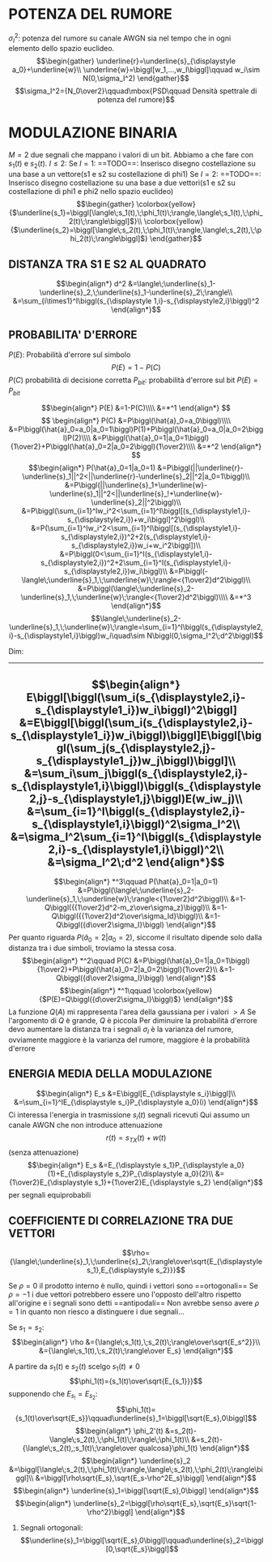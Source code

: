 # POTENZA DEL RUMORE

$\sigma_I^2:$ potenza del rumore su canale AWGN sia nel tempo che in ogni elemento dello spazio euclideo.
$$\begin{gather}
\underline{r}=\underline{s}_{\displaystyle a_0}+\underline{w}\\
\underline{w}=\biggl[w_1,...,w_I\biggl]\qquad w_i\sim N(0,\sigma_I^2)
\end{gather}$$
$$\sigma_I^2={N_0\over2}\qquad\mbox{PSD\qquad Densità spettrale di potenza del rumore}$$

# MODULAZIONE BINARIA

$M=2$ due segnali che mappano i valori di un bit.
Abbiamo a che fare con $s_1(t)$ e $s_2(t)$.
$I\leq2$:
Se $I=1$:
==TODO==: Inserisco disegno costellazione su una base a un vettore(s1 e s2 su costellazione di phi1)
Se $I=2$:
==TODO==: Inserisco disegno costellazione su una base a due vettori(s1 e s2 su costellazione di phi1 e phi2 nello spazio euclideo)
$$\begin{gather}
\colorbox{yellow}{$\underline{s_1}=\biggl[\langle\;s_1(t),\;\phi_1(t)\;\rangle,\langle\;s_1(t),\;\phi_2(t)\;\rangle\biggl]$}\\
\colorbox{yellow}{$\underline{s_2}=\biggl[\langle\;s_2(t),\;\phi_1(t)\;\rangle,\langle\;s_2(t),\;\phi_2(t)\;\rangle\biggl]$}
\end{gather}$$

## DISTANZA TRA S1 E S2 AL QUADRATO
$$\begin{align*}
d^2
&=\langle\;\underline{s}_1-\underline{s}_2,\;\underline{s}_1-\underline{s}_2\;\rangle\\
&=\sum_{i\times1}^I\biggl(s_{\displaystyle 1,i}-s_{\displaystyle2,i}\biggl)^2
\end{align*}$$

## PROBABILITA' D'ERRORE
$P(E)$: Probabilità d'errore sul simbolo
$$P(E)=1-P(C)$$
$P(C)$ probabilità di decisione corretta
$P_{\displaystyle bit}$: probabilità d'errore sul bit $P(E)=P_{\displaystyle bit}$

$$\begin{align*}
P(E)
&=1-P(C)\\\\
&=*^1
\end{align*}
$$
$$
\begin{align*}
P(C)
&=P\biggl(\hat{a}_0=a_0\biggl)\\\\
&=P\biggl(\hat{a}_0=a_0|a_0=1\biggl)P(1)+P\biggl(\hat{a}_0=a_0|a_0=2\biggl)P(2)\\\\
&=P\biggl(\hat{a}_0=1|a_0=1\biggl){1\over2}+P\biggl(\hat{a}_0=2|a_0=2\biggl){1\over2}\\\\
&=*^2
\end{align*}
$$
$$\begin{align*}
P(\hat{a}_0=1|a_0=1)
&=P\biggl(||\underline{r}-\underline{s}_1||^2<||\underline{r}-\underline{s}_2||^2|a_0=1\biggl)\\
&=P\biggl(||\underline{s}_1+\underline{w}-\underline{s}_1||^2<||\underline{s}_!+\underline{w}-\underline{s}_2||^2\biggl)\\
&=P\biggl(\sum_{i=1}^Iw_i^2<\sum_{i=1}^I\biggl[(s_{\displaystyle1,i}-s_{\displaystyle2,i})+w_i\biggl]^2\biggl)\\
&=P(\sum_{i=1}^Iw_i^2<\sum_{i=1}^I\biggl[(s_{\displaystyle1,i}-s_{\displaystyle2,i})^2+2(s_{\displaystyle1,i}-s_{\displaystyle2,i})w_i+w_i^2\biggl])\\
&=P\biggl(0<\sum_{i=1}^I(s_{\displaystyle1,i}-s_{\displaystyle2,i})^2+2\sum_{i=1}^I(s_{\displaystyle1,i}-s_{\displaystyle2,i})w_i\biggl)\\
&=P\biggl(-\langle\;\underline{s}_1,\;\underline{w}\;\rangle<{1\over2}d^2\biggl)\\
&=P\biggl(\langle\;\underline{s}_2-\underline{s}_1,\;\underline{w}\;\rangle<{1\over2}d^2\biggl)\\\\
&=*^3
\end{align*}$$
$$\langle\;\underline{s}_2-\underline{s}_1,\;\underline{w}\;\rangle=\sum_{i=1}^I\biggl(s_{\displaystyle2,i}-s_{\displaystyle1,i}\biggl)w_i\quad\sim N\biggl(0,\sigma_I^2\;d^2\biggl)$$

Dim:

----
$$\begin{align*}
E\biggl[\biggl(\sum_i(s_{\displaystyle2,i}-s_{\displaystyle1_i})w_i\biggl)^2\biggl]
&=E\biggl[\biggl(\sum_i(s_{\displaystyle2,i}-s_{\displaystyle1_i})w_i\biggl)\biggl]E\biggl[\biggl(\sum_j(s_{\displaystyle2,j}-s_{\displaystyle1_j})w_j\biggl)\biggl]\\
&=\sum_i\sum_j\biggl(s_{\displaystyle2,i}-s_{\displaystyle1,i}\biggl)\biggl(s_{\displaystyle2,j}-s_{\displaystyle1,j}\biggl)E(w_iw_j)\\
&=\sum_{i=1}^I\biggl(s_{\displaystyle2,i}-s_{\displaystyle1,i}\biggl)^2\sigma_I^2\\
&=\sigma_I^2\sum_{i=1}^I\biggl(s_{\displaystyle2,i}-s_{\displaystyle1,i}\biggl)^2\\
&=\sigma_I^2\;d^2
\end{align*}$$
----

$$\begin{align*}
*^3\qquad
P(\hat{a}_0=1|a_0=1)
&=P\biggl(\langle\;\underline{s}_2-\underline{s}_1,\;\underline{w}\;\rangle<{1\over2}d^2\biggl)\\
&=1-Q\biggl({{1\over2}d^2-m_z\over\sigma_z}\biggl)\\
&=1-Q\biggl({{1\over2}d^2\over\sigma_Id}\biggl)\\
&=1-Q\biggl({d\over2\sigma_I}\biggl)
\end{align*}$$
Per quanto riguarda $P(\hat{a}_0=2|a_0=2)$, siccome il risultato dipende solo dalla distanza tra i due simboli, troviamo la stessa cosa.
$$\begin{align*}
*^2\qquad
P(C)
&=P\biggl(\hat{a}_0=1|a_0=1\biggl){1\over2}+P\biggl(\hat{a}_0=2|a_0=2\biggl){1\over2}\\
&=1-Q\biggl({d\over2\sigma_I}\biggl)
\end{align*}$$
$$\begin{align*}
*^1\qquad
\colorbox{yellow}{$P(E)=Q\biggl({d\over2\sigma_I}\biggl)$}
\end{align*}$$
La funzione $Q(A)$ mi rappresenta l'area della gaussiana per i valori $>A$
Se l'argomento di $Q$ è grande, $Q$ è piccola
Per diminuire la probabilità d'errore devo aumentare la distanza tra i segnali
$\sigma_I$ è la varianza del rumore, ovviamente maggiore è la varianza del rumore, maggiore è la probabilità d'errore

## ENERGIA MEDIA DELLA MODULAZIONE
$$\begin{align*}
E_s
&=E\biggl[E_{\displaystyle s_i}\biggl]\\
&=\sum_{i=1}^IE_{\displaystyle s_i}P_{\displaystyle a_0}(i)
\end{align*}$$
Ci interessa l'energia in trasmissione
$s_i(t)$ segnali ricevuti
Qui assumo un canale AWGN che non introduce attenuazione
$$r(t)=s_{TX}(t)+w(t)$$
(senza attenuazione)
$$\begin{align*}
E_s
&=E_{\displaystyle s_1}P_{\displaystyle a_0}(1)+E_{\displaystyle s_2}P_{\displaystyle a_0}(2)\\
&={1\over2}E_{\displaystyle s_1}+{1\over2}E_{\displaystyle s_2}
\end{align*}$$
per segnali equiprobabili

## COEFFICIENTE DI CORRELAZIONE TRA DUE VETTORI
$$\rho={\langle\;\underline{s}_1,\;\underline{s}_2\;\rangle\over\sqrt{E_{\displaystyle s_1},E_{\displaystyle s_2}}}$$

Se $\rho=0$ il prodotto interno è nullo, quindi i vettori sono ==ortogonali==
Se $\rho=-1$ i due vettori potrebbero essere uno l'opposto dell'altro rispetto all'origine e i segnali sono detti ==antipodali==
Non avrebbe senso avere $\rho=1$ in quanto non riesco a distinguere i due segnali...

Se $s_1=s_2$:
$$\begin{align*}
\rho
&={\langle\;s_1(t),\;s_2(t)\;\rangle\over\sqrt{E_s^2}}\\
&={\langle\;s_1(t),\;s_2(t)\;\rangle\over E_s}
\end{align*}$$

A partire da $s_1(t)$ e $s_2(t)$ scelgo $s_1(t)\neq0$
$$\phi_1(t)={s_1(t)\over\sqrt{E_{s_1}}}$$
supponendo che $E_{s_!}=E_{s_2}$:
$$\phi_1(t)={s_1(t)\over\sqrt{E_s}}\qquad\underline{s}_1=\biggl[\sqrt{E_s},0\biggl]$$
$$\begin{align*}
\phi_2'(t)
&=s_2(t)-\langle\;s_2(t),\;\phi_1(t)\;\rangle\;\phi_1(t)\\
&=s_2(t)-{\langle\;s_2(t),;s_1(t)\;\rangle\over qualcosa}\phi_1(t)
\end{align*}$$
$$\begin{align*}
\underline{s}_2
&=\biggl[\langle\;s_2(t),\;\phi_1(t)\;\rangle,\langle\;s_2(t),\;\phi_2(t)\;\rangle\biggl]\\
&=\biggl[\rho\sqrt{E_s},\sqrt{E_s-\rho^2E_s}\biggl]
\end{align*}$$
$$\begin{align*}
\underline{s}_1=\biggl[\sqrt{E_s},0\biggl]
\end{align*}$$
$$\begin{align*}
\underline{s}_2=\biggl[\rho\sqrt{E_s},\sqrt{E_s}\sqrt{1-\rho^2}\biggl]
\end{align*}$$

1) Segnali ortogonali:
   $$\underline{s}_1=\biggl[\sqrt{E_s},0\biggl]\qquad\underline{s}_2=\biggl[0,\sqrt{E_s}\biggl]$$
